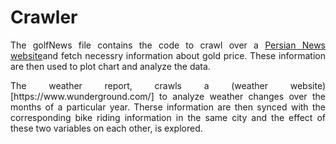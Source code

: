 # Crawler
<p align="justify">The golfNews file contains the code to crawl over a <a href=https://www.tgju.org/news/category/93964/%D8%A7%D8%AE%D8%A8%D8%A7%D8%B1-%D8%B7%D9%84%D8%A7-%D9%88-%D8%B3%DA%A9%D9%87/page/1 > Persian News website</a>and fetch necessry information about gold price. 
  These information are then used to plot chart and analyze the data.</p>

<p align="justify">The weather report, crawls a (weather website)[https://www.wunderground.com/] to analyze weather changes over the months of a particular year.
Therse information are then synced with the corresponding bike riding information in the same city and the effect of these two variables on each other, is explored.</p>
